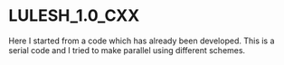 # LULESH_1.0_CXX
Here I started from a code which has already been developed. This is a serial code and I tried to make parallel using different schemes. 

